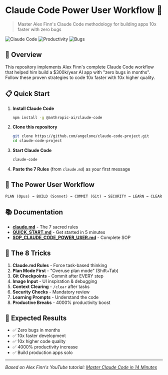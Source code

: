 # Claude Code Power User Workflow 🚀

> Master Alex Finn's Claude Code methodology for building apps 10x faster with zero bugs

![Claude Code](https://img.shields.io/badge/Claude_Code-Power_User-blue)
![Productivity](https://img.shields.io/badge/Productivity-4000%25_Increase-green)
![Bugs](https://img.shields.io/badge/Bugs-Zero_in_Months-red)

## 🎯 Overview

This repository implements Alex Finn's complete Claude Code workflow that helped him build a $300k/year AI app with "zero bugs in months". Follow these proven strategies to code 10x faster with 10x higher quality.

## 📋 Quick Start

1. **Install Claude Code**
   ```bash
   npm install -g @anthropic-ai/claude-code
   ```

2. **Clone this repository**
   ```bash
   git clone https://github.com/angelone/claude-code-project.git
   cd claude-code-project
   ```

3. **Start Claude Code**
   ```bash
   claude-code
   ```

4. **Paste the 7 Rules** (from `claude.md`) as your first message

## 🔄 The Power User Workflow

```
PLAN (Opus) → BUILD (Sonnet) → COMMIT (Git) → SECURITY → LEARN → CLEAR
```

## 📚 Documentation

- **[claude.md](./claude.md)** - The 7 sacred rules
- **[QUICK_START.md](./QUICK_START.md)** - Get started in 5 minutes
- **[SOP_CLAUDE_CODE_POWER_USER.md](./SOP_CLAUDE_CODE_POWER_USER.md)** - Complete SOP

## 🎯 The 8 Tricks

1. **Claude.md Rules** - Force task-based thinking
2. **Plan Mode First** - "Overuse plan mode" (Shift+Tab)
3. **Git Checkpoints** - Commit after EVERY step
4. **Image Input** - UI inspiration & debugging
5. **Context Clearing** - `/clear` after tasks
6. **Security Checks** - Mandatory review
7. **Learning Prompts** - Understand the code
8. **Productive Breaks** - 4000% productivity boost

## 🚀 Expected Results

- ✅ Zero bugs in months
- ✅ 10x faster development
- ✅ 10x higher code quality
- ✅ 4000% productivity increase
- ✅ Build production apps solo

---

*Based on Alex Finn's YouTube tutorial: [Master Claude Code in 14 Minutes](https://www.youtube.com/watch?v=cjW6ofe7AY4)*